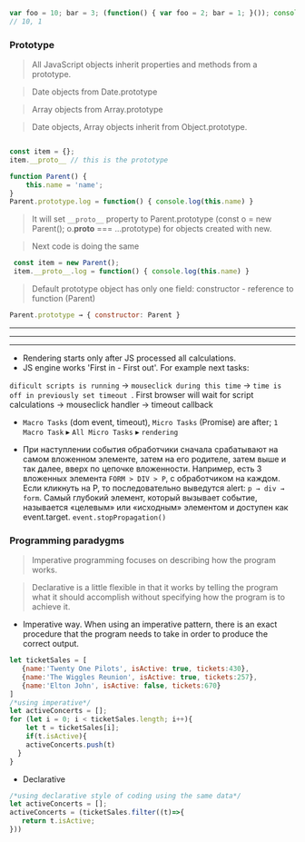 ```js
var foo = 10; bar = 3; (function() { var foo = 2; bar = 1; }()); console.info(foo, bar);
// 10, 1
```

### Prototype

> All JavaScript objects inherit properties and methods from a prototype.

> Date objects from Date.prototype

> Array objects from Array.prototype

> Date objects, Array objects inherit from Object.prototype.

```js

const item = {};
item.__proto__ // this is the prototype

```
```js
function Parent() {
    this.name = 'name';
}
Parent.prototype.log = function() { console.log(this.name) }
```
> It will set `__proto__` property to Parent.prototype (const o = new Parent(); o.__proto__ === ...prototype) for objects created with new.

> Next code is doing the same
```js
 const item = new Parent();
 item.__proto__.log = function() { console.log(this.name) }
```
> Default prototype object has only one field: constructor - reference to function (Parent)
```js
Parent.prototype → { constructor: Parent }
```
---
---
---
- Rendering starts only after JS processed all calculations.
- JS engine works 'First in - First out'. For example next tasks: 

`dificult scripts is running` → `mouseclick during this time` → `time is off in previously set timeout `. First browser will wait for script calculations → mouseclick handler → timeout callback

- `Macro Tasks` (dom event, timeout), `Micro Tasks` (Promise) are after;
`1 Macro Task` ▸ `All Micro Tasks` ▸ `rendering`

- При наступлении события обработчики сначала срабатывают на самом вложенном элементе, затем на его родителе, затем выше и так далее, вверх по цепочке вложенности. Например, есть 3 вложенных элемента `FORM > DIV > P`, с обработчиком на каждом. Если кликнуть на P, то последовательно выведутся alert: `p → div → form`. Самый глубокий элемент, который вызывает событие, называется «целевым» или «исходным» элементом и доступен как event.target. `event.stopPropagation()`

### Programming paradygms
>Imperative programming focuses on describing how the program works.

>Declarative is a little flexible in that it works by telling the program what it should accomplish without specifying how the program is to achieve it.
- Imperative way. When using an imperative pattern, there is an exact procedure that the program needs to take in order to produce the correct output. 
```js
let ticketSales = [
   {name:'Twenty One Pilots', isActive: true, tickets:430}, 
   {name:'The Wiggles Reunion', isActive: true, tickets:257},
   {name:'Elton John', isActive: false, tickets:670}
]
/*using imperative*/
let activeConcerts = [];
for (let i = 0; i < ticketSales.length; i++){
    let t = ticketSales[i]; 
    if(t.isActive){ 
    activeConcerts.push(t)
  }
}
```
- Declarative
```js
/*using declarative style of coding using the same data*/
let activeConcerts = [];
activeConcerts = (ticketSales.filter((t)=>{
   return t.isActive;
}))
```
